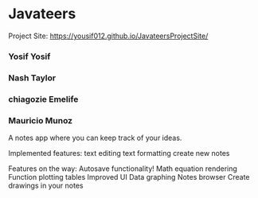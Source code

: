 # Javateers


Project Site: https://yousif012.github.io/JavateersProjectSite/

### Yosif Yosif
### Nash Taylor
### chiagozie Emelife
### Mauricio Munoz

A notes app where you can keep track of your ideas. 

Implemented features:
text editing
text formatting
create new notes

Features on the way:
Autosave functionality!
Math equation rendering
Function plotting
tables
Improved UI
Data graphing
Notes browser
Create drawings in your notes
